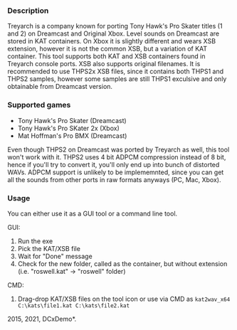 ### Description
Treyarch is a company known for porting Tony Hawk's Pro Skater titles (1 and 2) on Dreamcast and Original Xbox. Level sounds on Dreamcast are stored in KAT containers. On Xbox it is slightly different and wears XSB extension, however it is not the common XSB, but a variation of KAT container. This tool supports both KAT and XSB containers found in Treyarch console ports. XSB also supports original filenames. It is recommended to use THPS2x XSB files, since it contains both THPS1 and THPS2 samples, however some samples are still THPS1 exculsive and only obtainable from Dreamcast version.

### Supported games
* Tony Hawk's Pro Skater (Dreamcast)
* Tony Hawk's Pro SKater 2x (Xbox)
* Mat Hoffman's Pro BMX (Dreamcast)

Even though THPS2 on Dreamcast was ported by Treyarch as well, this tool won't work with it. THPS2 uses 4 bit ADPCM compression instead of 8 bit, hence if you'll try to convert it, you'll only end up into bunch of distorted WAVs. ADPCM support is unlikely to be implememnted, since you can get all the sounds from other ports in raw formats anyways (PC, Mac, Xbox).

### Usage
You can either use it as a GUI tool or a command line tool.

GUI:
1. Run the exe
2. Pick the KAT/XSB file
3. Wait for "Done" message
4. Check for the new folder, called as the container, but without extension (i.e. "roswell.kat" -> "roswell" folder)

CMD:
1. Drag-drop KAT/XSB files on the tool icon or use via CMD as ```kat2wav_x64 C:\kats\file1.kat C:\kats\file2.kat```

2015, 2021, DCxDemo*.
